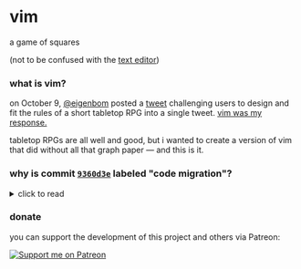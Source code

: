 # vim
a game of squares

(not to be confused with the [text editor](https://www.vim.org))

### what is vim?
on October 9, [@eigenbom](https://twitter.com/eigenbom) posted a [tweet](https://twitter.com/eigenbom/status/1182059055382052864) challenging users to design and fit the rules of a short tabletop RPG into a single tweet. [vim was my response.](https://twitter.com/sporeball/status/1182079746785439745)

tabletop RPGs are all well and good, but i wanted to create a version of vim that did without all that graph paper &mdash; and this is it.

### why is commit [`9360d3e`](https://github.com/sporeball/vim/commit/9360d3e1dda9f0380c7a50a17cd82a7492b1d42c) labeled "code migration"?
<details>
<summary>click to read</summary>
<br/>

at the beginning of its development cycle, i hosted vim using the fantastic [JSFiddle](https://jsfiddle.net), and i didn't originally plan on changing that. however, as vim started to grow, i decided that moving it to GitHub might be a better choice.

[`9360d3e`](https://github.com/sporeball/vim/commit/9360d3e1dda9f0380c7a50a17cd82a7492b1d42c) is a near-identical copy of the fiddle's final revision, except with all audio removed and a couple of other minor changes made. in the interest of transparency, i've left the original fiddle [here](https://jsfiddle.net/sporeball/dyaq1p9k).

if you're curious, here is a rough outline of the original fiddle's history:
* [revision 1](https://jsfiddle.net/sporeball/dyaq1p9k/1): vim begins with a blank canvas.
* [revision 4](https://jsfiddle.net/sporeball/dyaq1p9k/4): player tags and a grid are added.
* [revision 12](https://jsfiddle.net/sporeball/dyaq1p9k/12): the menu is completed, and player count selectable.
* [revision 15](https://jsfiddle.net/sporeball/dyaq1p9k/15): handmade functions for drawing are experimented with for the first time.
* [revision 20](https://jsfiddle.net/sporeball/dyaq1p9k/20): selecting player count now draws the correct number of players into the center of the grid.
* [revision 34](https://jsfiddle.net/sporeball/dyaq1p9k/34): after much revision, the logic behind the die is pretty much completed.
* [revision 37](https://jsfiddle.net/sporeball/dyaq1p9k/37): rolling the die causes the UI to cycle through each player in succession.
* [revision 44](https://jsfiddle.net/sporeball/dyaq1p9k/44): sounds are added for the first time, with the help of [Howler.js](https://github.com/goldfire/howler.js).
* [revision 46](https://jsfiddle.net/sporeball/dyaq1p9k/46): sounds to go along with the revamped menu are added.
* [revision 53](https://jsfiddle.net/sporeball/dyaq1p9k/53): i stop tinkering with the game's sounds and perform the "code migration". this is the last revision of the original fiddle.
</details>

### donate
you can support the development of this project and others via Patreon:

[![Support me on Patreon](https://img.shields.io/endpoint.svg?url=https%3A%2F%2Fshieldsio-patreon.vercel.app%2Fapi%3Fusername%3Dsporeball%26type%3Dpledges%26suffix%3D%252Fmonth&style=for-the-badge)](https://patreon.com/sporeball)
